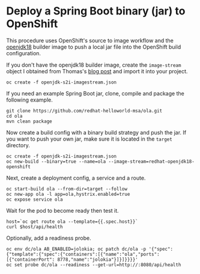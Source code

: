 # Deploy a Spring Boot binary (jar) to OpenShift 
This procedure uses OpenShift's source to image workflow and the [openjdk18](https://access.redhat.com/containers/?tab=images&platform=openshift#/registry.access.redhat.com/redhat-openjdk-18/openjdk18-openshift) builder image to push a local jar file into the OpenShift build configuration.

If you don't have the openjdk18 builder image, create the ```image-stream``` object I obtained from Thomas's [blog post](https://developers.redhat.com/blog/2017/02/23/getting-started-with-openshift-java-s2i/) and import it into your project.

```
oc create -f openjdk-s2i-imagestream.json
```

If you need an example Spring Boot jar, clone, compile and package the following example.
```
git clone https://github.com/redhat-helloworld-msa/ola.git
cd ola
mvn clean package
```

Now create a build config with a binary build strategy and push the jar. If you want to push your own jar, make sure it is located in the ```target``` directory.
```
oc create -f openjdk-s2i-imagestream.json
oc new-build --binary=true --name=ola --image-stream=redhat-openjdk18-openshift
```
Next, create a deployment config, a service and a route.
```
oc start-build ola --from-dir=target --follow
oc new-app ola -l app=ola,hystrix.enabled=true
oc expose service ola
```

Wait for the pod to become ready then test it.

```
host=`oc get route ola --template={{.spec.host}}`
curl $host/api/health
```

Optionally, add a readiness probe.
```
oc env dc/ola AB_ENABLED=jolokia; oc patch dc/ola -p '{"spec":{"template":{"spec":{"containers":[{"name":"ola","ports":[{"containerPort": 8778,"name":"jolokia"}]}]}}}}'
oc set probe dc/ola --readiness --get-url=http://:8080/api/health
```